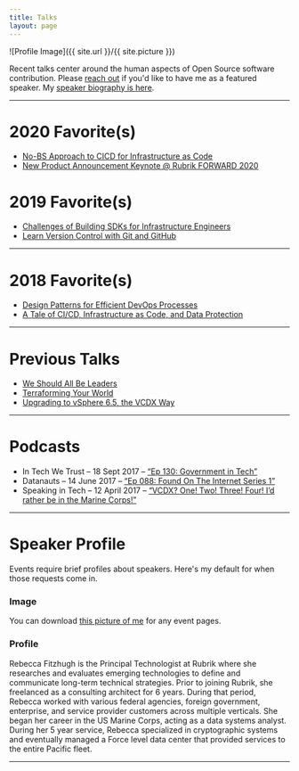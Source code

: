 ```yaml
---
title: Talks
layout: page
---
```


![Profile Image]({{ site.url }}/{{ site.picture }})

Recent talks center around the human aspects of Open Source software contribution. Please [reach out](mailto:rebecca@technicloud.com) if you'd like to have me as a featured speaker. My [speaker biography is here](#speaker-profile).

---

# 2020 Favorite(s)

* [No-BS Approach to CICD for Infrastructure as Code](/talks/no-bs-approach-to-cicd-for-iac.md)
* [New Product Announcement Keynote @ Rubrik FORWARD 2020](https://gateway.on24.com/wcc/eh/2256824/lp/2267076/welcome-%26-vision/)

# 2019 Favorite(s)

* [Challenges of Building SDKs for Infrastructure Engineers](/talks/challenges-of-building-sdks-for-instrastructure-engineers.md)
* [Learn Version Control with Git and GitHub](/talks/learn-version-control-with-git-and-github.md)

---

# 2018 Favorite(s)

* [Design Patterns for Efficient DevOps Processes](/talks/design-patterns-for-efficient-devops-process.md)
* [A Tale of CI/CD, Infrastructure as Code, and Data Protection](/talks/a-tale-of-cicd-infrastructure-as-code-and-data-protection.md)

---

# Previous Talks

* [We Should All Be Leaders](/talks/we-should-all-be-leaders.md)
* [Terraforming Your World](/talks/terraforming-your-world.md)
* [Upgrading to vSphere 6.5, the VCDX Way](/talks/upgrading-to-vsphere-65-the-vcdx-way.md)

---

# Podcasts

* In Tech We Trust – 18 Sept 2017 – [“Ep 130: Government in Tech”](https://www.podbean.com/media/share/pb-c588c-73d507#)
* Datanauts – 14 June 2017 – [“Ep 088: Found On The Internet Series 1”](https://packetpushers.net/podcast/datanauts-88-found-on-internet/)
* Speaking in Tech – 12 April 2017 – [“VCDX? One! Two! Three! Four! I’d rather be in the Marine Corps!”](https://www.theregister.co.uk/2017/04/12/speaking_in_tech_episode_256/?mt=1492011907313)

---

# Speaker Profile
Events require brief profiles about speakers. Here's my default for when those requests come in.

### Image
You can download [this picture of me](/assets/images/me.jpng) for any event pages.

### Profile

Rebecca Fitzhugh is the Principal Technologist at Rubrik where she researches and evaluates emerging technologies to define and communicate long-term technical strategies. Prior to joining Rubrik, she freelanced as a consulting architect for 6 years. During that period, Rebecca worked with various federal agencies, foreign government, enterprise, and service provider customers across multiple verticals. She began her career in the US Marine Corps, acting as a data systems analyst. During her 5 year service, Rebecca specialized in cryptographic systems and eventually managed a Force level data center that provided services to the entire Pacific fleet.

---
